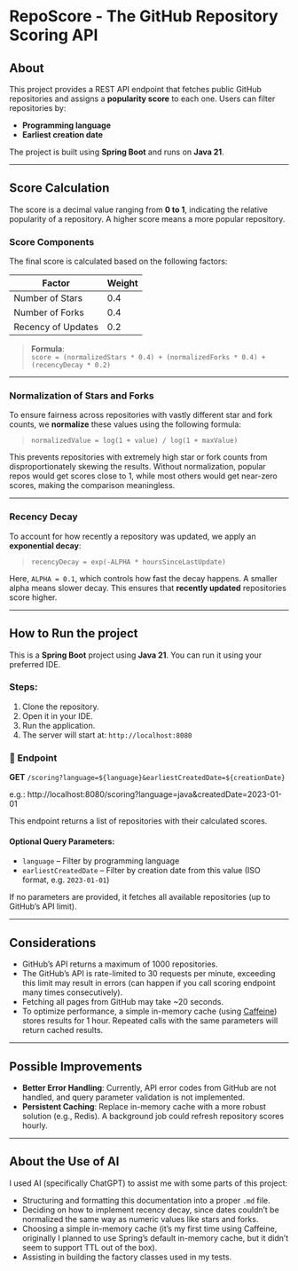 # RepoScore - The GitHub Repository Scoring API

## About

This project provides a REST API endpoint that fetches public GitHub repositories and assigns a **popularity score** to each one. Users can filter repositories by:

- **Programming language**
- **Earliest creation date**

The project is built using **Spring Boot** and runs on **Java 21**.

---

## Score Calculation

The score is a decimal value ranging from **0 to 1**, indicating the relative popularity of a repository. A higher score means a more popular repository.

### Score Components

The final score is calculated based on the following factors:

| Factor             | Weight |
|--------------------|--------|
| Number of Stars    | 0.4    |
| Number of Forks   | 0.4    |
| Recency of Updates | 0.2    |

> **Formula**:  
> `score = (normalizedStars * 0.4) + (normalizedForks * 0.4) + (recencyDecay * 0.2)`

---

### Normalization of Stars and Forks

To ensure fairness across repositories with vastly different star and fork counts, we **normalize** these values using the following formula:

> `normalizedValue = log(1 + value) / log(1 + maxValue)`


This prevents repositories with extremely high star or fork counts from disproportionately skewing the results. 
Without normalization, popular repos would get scores close to 1, while most others would get near-zero scores, making the comparison meaningless.

---

### Recency Decay

To account for how recently a repository was updated, we apply an **exponential decay**:

> `recencyDecay = exp(-ALPHA * hoursSinceLastUpdate)`


Here, `ALPHA = 0.1`, which controls how fast the decay happens. A smaller alpha means slower decay. 
This ensures that **recently updated** repositories score higher.

---

## How to Run the project

This is a **Spring Boot** project using **Java 21**. You can run it using your preferred IDE.

### Steps:

1. Clone the repository.
2. Open it in your IDE.
3. Run the application.
4. The server will start at: `http://localhost:8080`

### 🔗 Endpoint

**GET** `/scoring?language=${language}&earliestCreatedDate=${creationDate}`

e.g.: http://localhost:8080/scoring?language=java&createdDate=2023-01-01

This endpoint returns a list of repositories with their calculated scores.

#### Optional Query Parameters:

- `language` – Filter by programming language
- `earliestCreatedDate` – Filter by creation date from this value (ISO format, e.g. `2023-01-01`)

If no parameters are provided, it fetches all available repositories (up to GitHub’s API limit).

---

##  Considerations

- GitHub’s API returns a maximum of 1000 repositories.
- The GitHub’s API is rate-limited to 30 requests per minute, exceeding this limit may result in errors (can happen if you call scoring endpoint many times consecutively).
- Fetching all pages from GitHub may take ~20 seconds.
- To optimize performance, a simple in-memory cache (using [Caffeine](https://github.com/ben-manes/caffeine)) stores results for 1 hour. Repeated calls with the same parameters will return cached results.

---

## Possible Improvements

- **Better Error Handling**: Currently, API error codes from GitHub are not handled, and query parameter validation is not implemented.
- **Persistent Caching**: Replace in-memory cache with a more robust solution (e.g., Redis). A background job could refresh repository scores hourly.

---

## About the Use of AI

I used AI (specifically ChatGPT) to assist me with some parts of this project:

- Structuring and formatting this documentation into a proper `.md` file.
- Deciding on how to implement recency decay, since dates couldn’t be normalized the same way as numeric values like stars and forks.
- Choosing a simple in-memory cache (it’s my first time using Caffeine, originally I planned to use Spring’s default in-memory cache, but it didn’t seem to support TTL out of the box).
- Assisting in building the factory classes used in my tests.